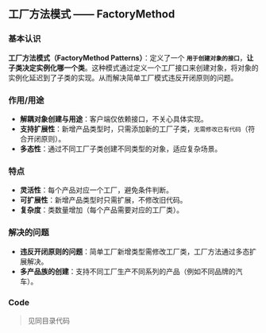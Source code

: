 ## 工厂方法模式 —— FactoryMethod

### 基本认识

**工厂方法模式（FactoryMethod Patterns）**：定义了一个 **`用于创建对象的接口`**，**让子类决定实例化哪一个类**。这种模式通过定义一个工厂接口来创建对象，将对象的实例化延迟到了子类的实现。从而解决简单工厂模式违反开闭原则的问题。

### 作用/用途
- **解耦对象创建与用途**：客户端仅依赖接口，不关心具体实现。
- **支持扩展性**：新增产品类型时，只需添加新的工厂子类，`无需修改已有代码`（符合开闭原则）。
- **多态性**：通过不同工厂子类创建不同类型的对象，适应复杂场景。

### 特点
- **​灵活性**：每个产品对应一个工厂，避免条件判断。
- **​可扩展性**：新增产品类型时只需扩展，不修改旧代码。
- **​复杂度**：类数量增加（每个产品需要对应的工厂类）。

### 解决的问题
- **​违反开闭原则的问题**：简单工厂新增类型需修改工厂类，工厂方法通过多态扩展解决。
- **​多产品族的创建**：支持不同工厂生产不同系列的产品（例如不同品牌的汽车）。

### Code
> 见同目录代码